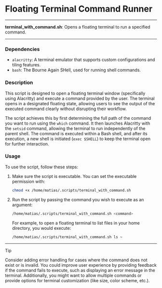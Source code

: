 # Floating Terminal Command Runner

---

**terminal_with_command.sh**: Opens a floating terminal to run a specified command.

---

### Dependencies

- `alacritty`: A terminal emulator that supports custom configurations and tiling features.
- `bash`: The Bourne Again SHell, used for running shell commands.

### Description

This script is designed to open a floating terminal window (specifically using Alacritty) and execute a command provided by the user. The terminal opens in a designated floating state, allowing users to see the output of the executed command clearly without disrupting their workflow.

The script achieves this by first determining the full path of the command you want to run using the `which` command. It then launches Alacritty with the `setsid` command, allowing the terminal to run independently of the parent shell. The command is executed within a Bash shell, and after its execution, a new shell is initiated (`exec $SHELL`) to keep the terminal open for further interaction.

### Usage

To use the script, follow these steps:

1. Make sure the script is executable. You can set the executable permission with:
   ```bash
   chmod +x /home/matias/.scripts/terminal_with_command.sh
   ```

2. Run the script by passing the command you wish to execute as an argument:
   ```bash
   /home/matias/.scripts/terminal_with_command.sh <command>
   ```

   For example, to open a floating terminal to list files in your home directory, you would execute:
   ```bash
   /home/matias/.scripts/terminal_with_command.sh ls ~
   ```

---

> [!TIP]  
> Consider adding error handling for cases where the command does not exist or is invalid. You could improve user experience by providing feedback if the command fails to execute, such as displaying an error message in the terminal. Additionally, you might want to allow multiple commands or provide options for terminal customization (like size, color scheme, etc.).